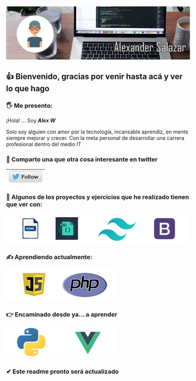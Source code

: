 [![Imagen cabecera](./img/id.jpg)](https://github.com/Wil-Alex)

##  👍 Bienvenido, gracias por venir hasta acá y ver lo que hago

### 🖐 Me presento:  

¡Hola! ... Soy  ***Alex W***

Solo soy alguien con amor por la tecnología, incansable aprendiz, en mente siempre mejorar y crecer. Con la meta personal de desarrollar una carrera profesional dentro del medio IT

### 📌 Comparto una que otra cosa interesante en twitter 
[![Boton twitter](./img/rs/follow.jpg)](https://twitter.com/WIL_ALEJANDRO)| 
:---:|


### 💪 Algunos de los proyectos y ejercicios que he realizado tienen que ver con:

![habilidades](./img/imagenes_s/habilidades.png)

### ✍ Aprendiendo actualmente:

![aprendiendo](./img/imagenes_s/aprendiendo.png)

### 👉 Encaminado desde ya...  a aprender 

![por aprender](./img/imagenes_s/por.png)


### ✔ Este readme pronto será actualizado 
